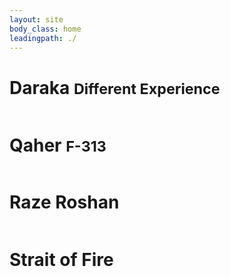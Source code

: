```yaml
---
layout: site
body_class: home
leadingpath: ./
---
```


<div class="inner cover">    

<div class="container">
  <div class="row">
      <div class="col-lg-12">
          <h1 class="page-header">Daraka
              <small>Different Experience</small>
          </h1>
      </div>
  </div>
  <div class="row">
        <div class="col-md-12 portfolio-item">
            <a href="{{ site.url }}/daraka/">
                <img class="img-responsive" src="{{ site.url }}/assets/img/Daraka_out.jpg" alt="">
            </a>
        </div>
    </div>
    <div class="row">
      <div class="col-lg-12">
          <h1 class="page-header">Qaher
              <small>F-313</small>
          </h1>
      </div>
  </div>
    <div class="row">
        <div class="col-md-12 portfolio-item">
            <a href="{{ site.url }}/qaher/">
                <img class="img-responsive" src="{{ site.url }}/assets/img/Qaher F-313.jpg" alt="">
            </a>
        </div>
    </div>
    <div class="row">
      <div class="col-lg-12">
          <h1 class="page-header">Raze Roshan
          </h1>
      </div>
  </div>
    <div class="row">
        <div class="col-md-12 portfolio-item">
            <a href="{{ site.url }}/raze_roshan/">
                <img class="img-responsive" src="{{ site.url }}/assets/img/Raze Roshan.jpg" alt="">
            </a>
        </div>
    </div>
    <div class="row">
      <div class="col-lg-12">
          <h1 class="page-header">Strait of Fire
          </h1>
      </div>
  </div>
    <div class="row">
        <div class="col-md-12 portfolio-item">
            <a href="{{ site.url }}/strait_of_fire/">
                <img class="img-responsive" src="{{ site.url }}/assets/img/Strait of Fire.jpg" alt="">
            </a>
        </div>
    </div>
</div>

</div>